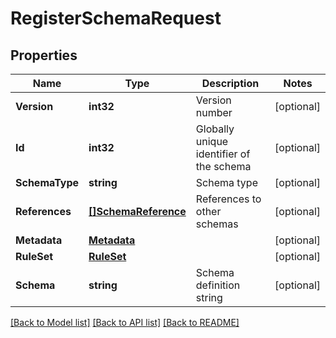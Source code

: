 # RegisterSchemaRequest

## Properties

Name | Type | Description | Notes
------------ | ------------- | ------------- | -------------
**Version** | **int32** | Version number | [optional] 
**Id** | **int32** | Globally unique identifier of the schema | [optional] 
**SchemaType** | **string** | Schema type | [optional] 
**References** | [**[]SchemaReference**](SchemaReference.md) | References to other schemas | [optional] 
**Metadata** | [**Metadata**](Metadata.md) |  | [optional] 
**RuleSet** | [**RuleSet**](RuleSet.md) |  | [optional] 
**Schema** | **string** | Schema definition string | [optional] 

[[Back to Model list]](../README.md#documentation-for-models) [[Back to API list]](../README.md#documentation-for-api-endpoints) [[Back to README]](../README.md)


